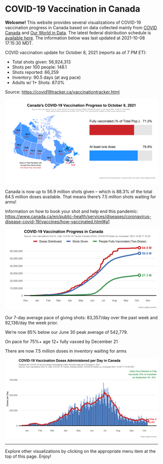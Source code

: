 COVID-19 Vaccination in Canada
==============================

**Welcome!** This website provides several visualizations of COVID-19
vaccination progress in Canada based on data collected mainly from
[COVID Canada](https://covid19tracker.ca/vaccinationtracker.html) and
[Our World in Data](https://ourworldindata.org/covid-vaccinations). The
latest federal distribution schedule is [available
here](https://www.canada.ca/en/public-health/services/diseases/2019-novel-coronavirus-infection/prevention-risks/covid-19-vaccine-treatment/vaccine-rollout.html).
The information below was last updated at 2021-10-08 17:15:30 MDT.

COVID vaccination update for October 8, 2021 (reports as of 7 PM ET):

-   Total shots given: 56,924,313
-   Shots per 100 people: 148.1
-   Shots reported: 66,259
-   Inventory: 90.5 days (at avg pace)
-   Adults w/ 1+ Shots: 87.0%

Source:
<a href="https://covid19tracker.ca/vaccinationtracker.html" class="uri">https://covid19tracker.ca/vaccinationtracker.html</a>

![](Plots/plot_main.png)

Canada is now up to 56.9 million shots given – which is 88.3% of the
total 64.5 million doses available. That means there’s 7.5 million shots
waiting for arms!

Information on how to book your shot and help end this pandemic:
<a href="https://www.canada.ca/en/public-health/services/diseases/coronavirus-disease-covid-19/vaccines/how-vaccinated.html#a1" class="uri">https://www.canada.ca/en/public-health/services/diseases/coronavirus-disease-covid-19/vaccines/how-vaccinated.html#a1</a>

![](Plots/plot_total.png)

Our 7-day average pace of giving shots: 83,357/day over the past week
and 92,136/day the week prior.

We’re now 85% below our June 30 peak average of 542,779.

On pace for 75%+ age 12+ fully vaxxed by December 21

There are now 7.5 million doses in inventory waiting for arms

![](Plots/pace_national.png)

------------------------------------------------------------------------

Explore other visualizations by clicking on the appropriate menu item at
the top of this page. Enjoy!
